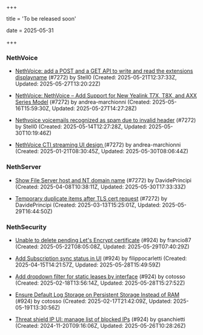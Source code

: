 +++

title = 'To be released soon'

date = 2025-05-31

+++

### NethVoice

- [NethVoice: add a POST and a GET API to write and read the extensions displayname](https://github.com/NethServer/dev/issues/7475) (#7272) by Stell0 (Created: 2025-05-21T12:37:33Z, Updated: 2025-05-27T13:20:22Z)

- [NethVoice: NethVoice – Add Support for New Yealink T7X, T8X, and AXX Series Model](https://github.com/NethServer/dev/issues/7469) (#7272) by andrea-marchionni (Created: 2025-05-16T15:59:30Z, Updated: 2025-05-27T14:27:28Z)

- [Nethvoice voicemails recognized as spam due to invalid header](https://github.com/NethServer/dev/issues/7461) (#7272) by Stell0 (Created: 2025-05-14T12:27:28Z, Updated: 2025-05-30T10:19:46Z)

- [NethVoice CTI streaming UI design ](https://github.com/NethServer/dev/issues/7272) (#7272) by andrea-marchionni (Created: 2025-01-21T08:30:45Z, Updated: 2025-05-30T08:06:44Z)

### NethServer

- [Show File Server host and NT domain name](https://github.com/NethServer/dev/issues/7387) (#7272) by DavidePrincipi (Created: 2025-04-08T10:38:11Z, Updated: 2025-05-30T17:33:33Z)

- [Temporary duplicate items after TLS cert request](https://github.com/NethServer/dev/issues/7346) (#7272) by DavidePrincipi (Created: 2025-03-13T15:25:01Z, Updated: 2025-05-29T16:44:50Z)

### NethSecurity

- [Unable to delete pending Let's Encrypt certificate](https://github.com/NethServer/nethsecurity/issues/1226) (#924) by francio87 (Created: 2025-05-22T08:05:08Z, Updated: 2025-05-29T07:40:29Z)

- [Add Subscription sync status in UI](https://github.com/NethServer/nethsecurity/issues/1176) (#924) by filippocarletti (Created: 2025-04-15T14:21:57Z, Updated: 2025-05-28T15:49:59Z)

- [Add dropdown filter for static leases by interface](https://github.com/NethServer/nethsecurity/issues/1085) (#924) by cotosso (Created: 2025-02-18T13:56:14Z, Updated: 2025-05-28T15:27:52Z)

- [Ensure Default Log Storage on Persistent Storage Instead of RAM](https://github.com/NethServer/nethsecurity/issues/1082) (#924) by cotosso (Created: 2025-02-17T21:42:09Z, Updated: 2025-05-19T13:30:56Z)

- [Threat shield IP UI: manage list of blocked IPs](https://github.com/NethServer/nethsecurity/issues/924) (#924) by gsanchietti (Created: 2024-11-20T09:16:06Z, Updated: 2025-05-26T10:28:26Z)

